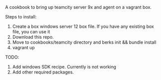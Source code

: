 A cookbook to bring up teamcity server 9x and agent on a vagrant box.

Steps to install:

1. Create a box windows server 12 box file. If you have any existing box file, you can use it
2. Download this repo.
3. Move to cookbooks/teamcity directory and berks init &&  bundle install
4. vagrant up


TODO:
1. Add windows SDK recipe. Currently is not working
2. Add other required packages.
